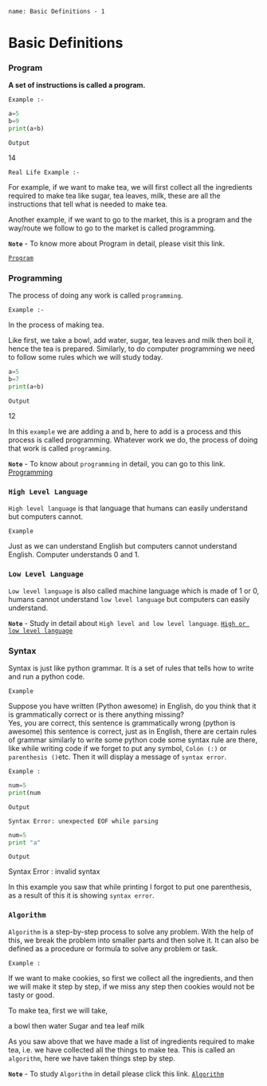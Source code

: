 ```ngMeta
name: Basic Definitions - 1
```
# Basic Definitions

### Program

**A set of instructions is called a program.**

`Example :- `

```python
a=5
b=9
print(a+b)
 ```
`Output`

14  

`Real Life Example :-`

For example, if we want to make tea, we will first collect all the ingredients required to make tea like sugar, tea leaves, milk, these are all the instructions that tell what is needed to make tea.

Another example, if we want to go to the market, this is a program and the way/route we follow to go to  the market is called programming.

**`Note`** - To know more about Program in detail, please visit this link.

[`Program`](https://youtu.be/SDxPjsRksw0)

### Programming

The process of doing any work is called  `programming`.

`Example :-`

In the process of making tea.

Like first, we take a bowl, add water, sugar, tea leaves and milk then boil it, hence the tea is prepared. Similarly, to do computer programming we need to follow some rules which we will study today.
```python
a=5
b=7
print(a+b)
 ```
`Output`

12

In this `example` we are adding a and b, here to add  is a process and this process is called programming. Whatever work we do, the process of doing that work is called `programming`.

**`Note`** - To know about `programming` in detail, you can go to this link.
[Programming](https://youtu.be/ZMMVf4Qv)
 
### `High Level Language`

`High level language` is that language that humans can easily understand but computers cannot.

`Example`

 Just as we can understand English but computers cannot understand English. Computer understands  0 and 1.


### `Low Level Language`
`Low level language` is also called machine language which is made of 1 or 0, humans cannot understand `low level language` but computers can easily understand.


**`Note`** - Study in detail about `High level and low level language`. [`High or low level language`](https://youtu.be/bqyVOEgDSj8) 

### Syntax 

Syntax is just like python grammar. It is a set of rules that tells how to write and run a python code.

`Example`

 Suppose you have written (Python awesome) in English, do you think that it is grammatically correct or is there anything missing?  
Yes, you are correct, this sentence is grammatically wrong (python is awesome) this sentence is correct, just as in English, there are certain rules of grammar similarly to write some python code some syntax rule are there, like while writing code if we forget to put any symbol, `Colón (:)` or `parenthesis ()`etc. Then it will display a message of `syntax error`.

`Example :` 

```python
num=5
print(num
 ```
`Output`

`Syntax Error: unexpected EOF while parsing`

```python
num=5
print "a"
 ```
`Output`

Syntax Error : invalid syntax

In this example you saw that while printing I forgot to put one parenthesis, as a result of this it is showing `syntax error`.


### `Algorithm`

`Algorithm` is a step-by-step process to solve any problem. With the help of this, we break the problem into smaller parts and then solve it. It can also be defined as a procedure or formula to solve any problem or task.


`Example :`

If we want to make cookies, so first we collect all the ingredients, and then we will make it step by step, if we miss any step then cookies would not be tasty or good.


To make tea, first we will take,

a bowl 
then water
Sugar and tea leaf
milk

As you saw above that we have made a list of ingredients required to make tea, i.e. we have collected all the things to make tea. This is called an `algorithm`, here we have taken things step by step.

**`Note`** - To study `Algorithm` in detail please click this link.  [`Algorithm`](https://youtu.be/MvayENwOCNM) 


